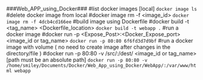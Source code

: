 ###Web_APP_using_Docker###
#list docker images [local]
`docker image ls`
#delete docker image from local
#docker image rm -f <image_id>
`docker image rm -f 4dcb4cd166ee`
#build image using Dockerfile
#docker build -t <tag_name> <Dockerfile_location>
`docker build -t webapp .`
#run a docker image
#docker run -p <Expose_Post>:<Docker_Expose_port>  <image_id or tag_name>
`docker run -p 80:80 6f6fd3d7d9bf`
#run a docker image with volume ( no need to create image after changes in the directory/file )
#docker run -p 80:80 -v /src/:/dest/ <image_id or tag_name> [path must be an absolute path]
`docker run -p 80:80 -v /home/smiley/Documents/Docker/Web_App_using_Docker/WebApp/:/var/www/html webapp`
